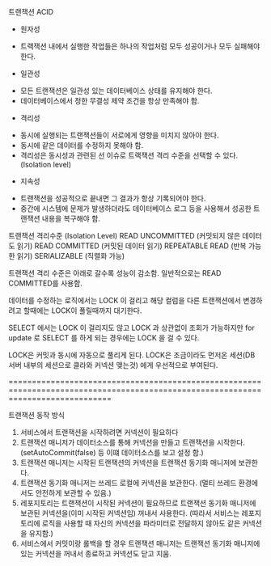 트랜잭션 ACID
* 원자성
- 트랙잭션 내에서 실행한 작업들은 하나의 작업처럼 모두 성공이거나 모두 실패해야 한다.
* 일관성
- 모든 트랜잭션은 일관성 있는 데이터베이스 상태를 유지해야 한다.
- 데이터베이스에서 정한 무결성 제약 조건을 항상 만족해야 함.
* 격리성
- 동시에 실행되는 트랜잭션들이 서로에게 영향을 미치지 않아야 한다.
- 동시에 같은 데이터를 수정하지 못해야 함.
- 격리성은 동시성과 관련된 선 이슈로 트랙잭션 격리 수준을 선택할 수 있다. (Isolation level)

* 지속성
- 트랜잭션을 성공적으로 끝내면 그 결과가 항상 기록되어야 한다.
- 중간에 시스템에 문제가 발생하더라도 데이터베이스 로그 등을 사용해서 성공한 트랜잭션 내용을 복구해야 함.

트랜잭션 격리수준 (Isolation Level)
READ UNCOMMITTED (커밋되지 않은 데이터도 읽기)
READ COMMITTED (커밋된 데이터 읽기)
REPEATABLE READ (반복 가능한 읽기)
SERIALIZABLE (직렬화 가능)

트랜잭션 격리 수준은 아래로 갈수록 성능이 감소함.
일반적으로는 READ COMMITTED를 사용함.

데이터를 수정하는 로직에서는 LOCK 이 걸리고 해당 컬럼을 다른 트랜잭션에서 변경하려고 할때에는
LOCK이 풀릴때까지 대기한다.

SELECT 에서는 LOCK 이 걸리지도 않고 LOCK 과 상관없이 조회가 가능하지만 for update 로 SELECT 를 하게 되는 경우에는 LOCK 을 걸 수 있다.

LOCK은 커밋과 동시에 자동으로 풀리게 된다.
LOCK은 조금이라도 먼저온 세션(DB 서버 내부의 세션으로 클라와 커넥션 맺는것) 에게 우선적으로 부여된다.

==================================================================================================================================

트랜잭션 동작 방식
1. 서비스에서 트랜잭션을 시작하려면 커넥션이 필요하다
2. 트랜잭션 매니저가 데이터소스를 통해 커넥션을 만들고 트랜잭션을 시작한다. (setAutoCommit(false) 등 이떄 데이터소스를 보고 설정 함.)
3. 트랜잭션 매니저는 시작된 트랜잭션의 커넥션을 트랜잭션 동기화 매니저에 보관한다.
4. 트랜잭션 동기화 매니저는 쓰레드 로컬에 커넥션을 보관한다. (멀티 쓰레드 환경에서도 안전하게 보관할 수 있음.)
5. 레포지토리는 트랜잭션이 시작된 커넥션이 필요하므로 트랜잭션 동기화 매니저에 보관된 커넥션을(이미 시작된 커넥션임) 꺼내서 사용한다. 
   (따라서 서비스는 레포지토리에 로직을 사용할 때 자신의 커넥션을 파라미터로 전달하지 않아도 같은 커넥션을 유지함.)
6. 서비스에서 커밋이랑 롤백을 할 경우 트랜잭션 매니저는 트랜잭션 동기화 매니저에 있는 커넥션을 꺼내서 종료하고 커넥션도 닫고 지움. 
